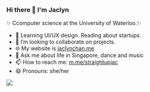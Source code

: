 ### Hi there 👋 I'm Jaclyn

✨ Ccomputer science at the University of Waterloo.✨ 
- 🌱 Learning UI/UX design. Reading about startups. 
- 👯 I’m looking to collaborate on projects.
- 🌐 My website is [jaclynchan.me](https://jaclynchan.me/)
- 💬 Ask me about life in Singapore, dance and music
- 📫 How to reach me: [m.me/straightupjac](https://m.me/straightupjac)
- 😄 Pronouns: she/her
<!-- - ⚡ Fun fact: -->

<img src="https://github-readme-stats.vercel.app/api?username=straightupjac&show_icons=true&count_private=true" />

<!-- statistics widget first seen on 9at8's profile https://github.com/9at8 -->
